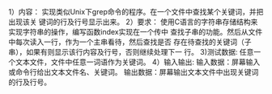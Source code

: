 1）内容：
实现类似Unix下grep命令的程序。在一个文件中查找某个关键词，并把出现该关
键词的行及行号显示出来。
2）要求：
使用C语言的字符串存储结构来实现字符串的操作，编写函数index实现在一个传中
查找子串的功能。然后从文件中每次读入一行，作为一个主串看待，然后查找是否
存在待查找的关键词（子串），如果有则显示该行内容及行号，否则继续处理下一
行。
3)测试数据:
任意一个文本文件，文件中任意一词语作为关键词。
4）输入输出:
输入数据：屏幕输入或命令行给出文本文件名、关键词。
输出数据：屏幕输出文本文件中出现关键词的行及行号。
